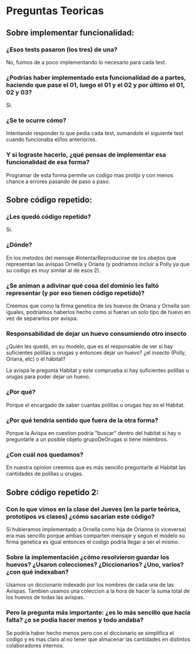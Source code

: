 # Preguntas Teoricas

## Sobre implementar funcionalidad:
### ¿Esos tests pasaron (los tres) de una?

No, fuimos de a poco implementando lo necesario para cada test.

### ¿Podrías haber implementado esta funcionalidad de a partes, haciendo que pase el 01, luego el 01 y el 02 y por último el 01, 02 y 03?

Si.

### ¿Se te ocurre cómo?

Intentando responder lo que pedia cada test, sumandole el siguiente test cuando funcionaba el/los anterior/es.

### Y si lograste hacerlo, ¿qué pensas de implementar esa funcionalidad de esa forma?

Programar de esta forma permite un codigo mas prolijo y con menos chance a errores pasando de paso a paso.


## Sobre código repetido:
### ¿Les quedó código repetido? 

Si.

### ¿Dónde? 

En los metodos del mensaje #intentarReproducirse de los obejtos que representan las avispas Ornella y Oriana 
(y podriamos incluir a Polly ya que su codigo es muy similar al de esos 2).

### ¿Se animan a adivinar qué cosa del dominio les faltó representar (y por eso tienen código repetido)? 

Creemos que como la firma genetica de los huevos de Oriana y Ornella son iguales, 
podriamos haberlos hecho como si fueran un solo tipo de huevo en vez de separarlos por avispa.

### Responsabilidad de dejar un huevo consumiendo otro insecto 
¿Quién les quedó, en su modelo, que es el responsable de ver si hay suficientes polillas u orugas y entonces dejar un huevo?
¿el insecto (Polly, Oriana, etc) o el hábitat?

La avispa le pregunta Habitat y este comprueba si hay suficientes polillas u orugas para poder dejar un huevo.

### ¿Por qué? 

Porque el encargado de saber cuantas polillas u orugas hay es el Habitat.

### ¿Por qué tendría sentido que fuera de la otra forma?

Porque la Avispa en cuestion podria "buscar" dentro del habitat si hay o preguntarle a un posible objeto grupoDeOrugas si tiene miembros.

### ¿Con cuál nos quedamos?

En nuestra opinion creemos que es más sencillo preguntarle al Habitat las cantidades de polillas u orugas.


## Sobre código repetido 2:
### Con lo que vimos en la clase del Jueves (en la parte teórica, prototipos vs clases) ¿cómo sacarían este código? 

Si hubieramos implementado a Ornella como hija de Orianna (o viceversa) era mas sencillo porque ambas comparten mensaje y 
segun el modelo su firma genetica es igual entonces el codigo podria llegar a ser el mismo.

### Sobre la implementación ¿cómo resolvieron guardar los huevos? ¿Usaron colecciones? ¿Diccionarios? ¿Uno, varios? ¿con qué indexaban? 

Usamos un diccionario indexado por los nombres de cada una de las Avispas. 
Tambien usamos una coleccion a la hora de hacer la suma total de los huevos de todas las avispas.

### Pero la pregunta más importante: ¿es lo más sencillo que hacía falta? ¿o se podía hacer menos y todo andaba?

Se podria haber hecho menos pero con el diccionario se simplifica el codigo y 
es mas claro al no tener que almacenar las cantidades en distintos colaboradores internos.

